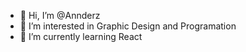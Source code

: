 - 👋 Hi, I’m @Annderz
- 👀 I’m interested in Graphic Design and Programation 
- 🌱 I’m currently learning React

<!---
Annderz/Annderz is a ✨ special ✨ repository because its `README.md` (this file) appears on your GitHub profile.
You can click the Preview link to take a look at your changes.
--->
